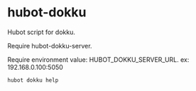 # hubot-dokku

Hubot script for dokku.

Require hubot-dokku-server.

Require environment value: HUBOT_DOKKU_SERVER_URL. ex: 192.168.0.100:5050

```
hubot dokku help
```
